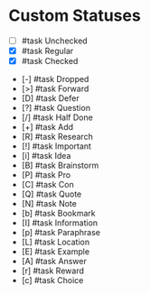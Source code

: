 # Custom Statuses

- [ ] #task Unchecked
- [x] #task Regular
- [X] #task Checked
- [-] #task Dropped
- [>] #task Forward
- [D] #task Defer
- [?] #task Question
- [/] #task Half Done
- [+] #task Add
- [R] #task Research
- [!] #task Important
- [i] #task Idea
- [B] #task Brainstorm
- [P] #task Pro
- [C] #task Con
- [Q] #task Quote
- [N] #task Note
- [b] #task Bookmark
- [I] #task Information
- [p] #task Paraphrase
- [L] #task Location
- [E] #task Example
- [A] #task Answer
- [r] #task Reward
- [c] #task Choice
